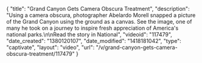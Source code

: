 {
    "title": "Grand Canyon Gets Camera Obscura Treatment",
    "description": "Using a camera obscura, photographer Abelardo Morell snapped a picture of the Grand Canyon using the ground as a canvas. See the image, one of many he took on a journey to inspire fresh appreciation of America's national parks.\n\nRead the story in National",
    "videoid": "117479",
    "date_created": "1380120107",
    "date_modified": "1418181042",
    "type": "captivate",
    "layout": "video",
    "url": "\/v\/grand-canyon-gets-camera-obscura-treatment\/117479"
}